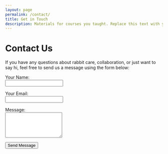 ```yaml
---
layout: page
permalink: /contact/
title: Get in Touch
description: Materials for courses you taught. Replace this text with your description.
---
```


<h1>Contact Us</h1>

<p>If you have any questions about rabbit care, collaboration, or just want to say hi, feel free to send us a message using the form below:</p>

<form action="https://formspree.io/f/xeogavev" method="POST">
  <p>
    <label for="name">Your Name:</label><br>
    <input type="text" id="name" name="name" required>
  </p>

  <p>
    <label for="email">Your Email:</label><br>
    <input type="email" id="email" name="email" required>
  </p>

  <p>
    <label for="message">Message:</label><br>
    <textarea id="message" name="message" rows="5" required></textarea>
  </p>

  <!-- Redirect after submission -->
  <input type="hidden" name="_redirect" value="{{ '/thanks.html' | relative_url }}">

  <!-- Spam protection -->
  <input type="text" name="_gotcha" style="display:none">

  <button type="submit">Send Message</button>
</form>
